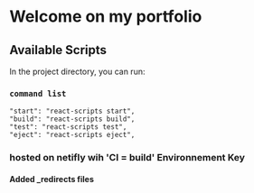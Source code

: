 # Welcome on my portfolio


## Available Scripts

In the project directory, you can run:


### `command list`    
    "start": "react-scripts start",
    "build": "react-scripts build",
    "test": "react-scripts test",
    "eject": "react-scripts eject",

### hosted on netifly wih 'CI = build' Environnement Key

#### Added _redirects files